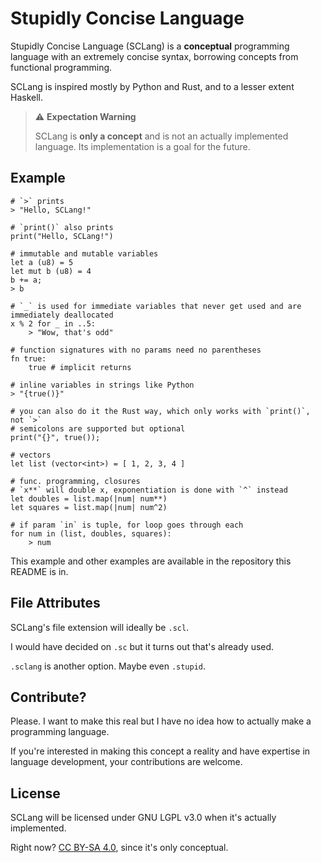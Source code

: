 # Stupidly Concise Language

Stupidly Concise Language (SCLang) is a **conceptual** programming language
with an extremely concise syntax, borrowing concepts from functional
programming.

SCLang is inspired mostly by Python and Rust, and to a lesser extent Haskell.

> ⚠️ **Expectation Warning**
>
> SCLang is **only a concept** and is not an actually implemented language.
> Its implementation is a goal for the future.

## Example

```sclang
# `>` prints
> "Hello, SCLang!"

# `print()` also prints
print("Hello, SCLang!")

# immutable and mutable variables
let a (u8) = 5
let mut b (u8) = 4
b += a;
> b

# `_` is used for immediate variables that never get used and are immediately deallocated
x % 2 for _ in ..5:
    > "Wow, that's odd"

# function signatures with no params need no parentheses
fn true:
    true # implicit returns

# inline variables in strings like Python 
> "{true()}"

# you can also do it the Rust way, which only works with `print()`, not `>`
# semicolons are supported but optional
print("{}", true());

# vectors
let list (vector<int>) = [ 1, 2, 3, 4 ]

# func. programming, closures
# `x**` will double x, exponentiation is done with `^` instead
let doubles = list.map(|num| num**)
let squares = list.map(|num| num^2)

# if param `in` is tuple, for loop goes through each
for num in (list, doubles, squares):
    > num
```

This example and other examples are available in the repository this README is
in.

## File Attributes

SCLang's file extension will ideally be `.scl`.

I would have decided on `.sc` but it turns out that's already used.

`.sclang` is another option. Maybe even `.stupid`.

## Contribute?

Please. I want to make this real but I have no idea how to actually make a
programming language.

If you're interested in making this concept a reality and have expertise in
language development, your contributions are welcome.

## License

SCLang will be licensed under GNU LGPL v3.0 when it's actually implemented.

Right now? [CC BY-SA 4.0](https://creativecommons.org/licenses/by-sa/4.0/),
since it's only conceptual.

